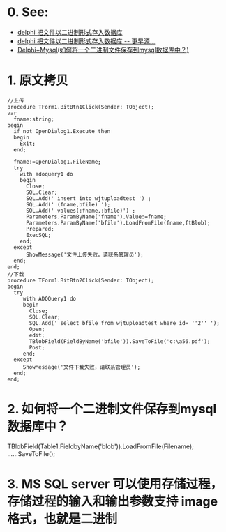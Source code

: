 # 0. See:
  - [delphi 把文件以二进制形式存入数据库](https://www.programminghunter.com/article/16362068675/)
  - [ delphi 把文件以二进制形式存入数据库 -- 更早源... ](http://www.360doc.com/content/12/0320/15/7389824_195972415.shtml)
  - [Delphi+Mysql(如何将一个二进制文件保存到mysql数据库中？)](https://bbs.csdn.net/topics/133012)

# 1. 原文拷贝
```
//上传
procedure TForm1.BitBtn1Click(Sender: TObject);
var
  fname:string;
begin
  if not OpenDialog1.Execute then
  begin
    Exit;
  end;

  fname:=OpenDialog1.FileName;
  try
    with adoquery1 do
    begin
      Close;
      SQL.Clear;
      SQL.Add(' insert into wjtuploadtest ') ;
      SQL.Add(' (fname,bfile) ');
      SQL.Add(' values(:fname,:bfile)') ;
      Parameters.ParamByName('fname').Value:=fname;
      Parameters.ParamByName('bfile').LoadFromFile(fname,ftBlob);
      Prepared;
      ExecSQL;
    end;
  except
      ShowMessage('文件上传失败，请联系管理员');
  end;
end;
//下载
procedure TForm1.BitBtn2Click(Sender: TObject);
begin
  try
     with ADOQuery1 do
     begin
       Close;
       SQL.Clear;
       SQL.Add(' select bfile from wjtuploadtest where id= ''2'' ');
       Open;
       edit;
       TBlobField(FieldByName('bfile')).SaveToFile('c:\a56.pdf');
       Post;
     end;
  except
     ShowMessage('文件下载失败，请联系管理员');
  end;
end;
```
# 2. 如何将一个二进制文件保存到mysql数据库中？
TBlobField(Table1.FieldbyName('blob')).LoadFromFile(Filename);
......SaveToFile();

# 3. MS SQL server 可以使用存储过程，存储过程的输入和输出参数支持 image格式，也就是二进制
```
```

